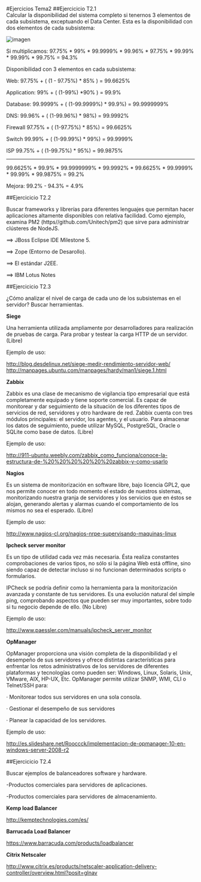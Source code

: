 ﻿#Ejercicios Tema2
##Ejercicicio T2.1	
Calcular la disponibilidad del sistema completo si tenernos 3 elementos de cada subsistema, exceptuando el Data Center.
Esta es la disponibilidad con dos elementos de cada subsistema:

![imagen](https://github.com/alvaro-gr/SWAP2015/blob/master/Trabajo_Clase/Ejercicios-Tema2/d1.png)


Si multiplicamos: 97.75%  *  99% *  99.9999%  *  99.96%  *  97.75%  *  99.99% *  99.99% *  99.75% = 94.3%


Disponibilidad con 3 elementos en cada subsistema:

Web:
	97.75% + ( (1 - 97.75%) * 85% ) = 99.6625%

Application:
	99% + ( (1-99%) *90% ) = 99.9%

Database:
	99.9999% + ( (1-99.9999%) * 99.9%) = 99.9999999%

DNS:
	99.96%  + ( (1-99.96%) * 98%) = 99.9992%

Firewall
	97.75% + ( (1-97.75%) * 85%) = 99.6625%

Switch
	99.99% + ( (1-99.99%) * 99%) = 99.9999%

ISP
	99.75% + ( (1-99.75%) * 95%) = 99.9875%

----------------------------------
99.6625% * 99.9% *  99.9999999% * 99.9992% * 99.6625% * 99.9999% * 99.99% * 99.9875% =  99.2%

Mejora:  99.2% - 94.3% =  4.9%


##Ejercicicio T2.2	

Buscar frameworks y librerías para diferentes lenguajes que permitan hacer aplicaciones altamente disponibles con relativa facilidad. Como ejemplo, examina PM2   (https//github.com/Unitech/pm2) que sirve para administrar clústeres de NodeJS.

==>	JBoss Eclipse IDE Milestone 5. 

==>	Zope (Entorno de Desarollo).

==>	El estándar J2EE.

==>	IBM Lotus Notes


##Ejercicicio T2.3	

¿Cómo analizar el nivel de carga de cada uno de los subsistemas en el servidor? Buscar herramientas.

**Siege**

Una herramienta utilizada ampliamente por desarrolladores para realización de pruebas de carga. Para probar y testear la carga HTTP de un servidor. (Libre)

Ejemplo de uso:

<http://blog.desdelinux.net/siege-medir-rendimiento-servidor-web/>
<http://manpages.ubuntu.com/manpages/hardy/man1/siege.1.html>


**Zabbix**

Zabbix es una clase de mecanismo de vigilancia tipo empresarial que está completamente equipado y tiene soporte comercial. Es capaz de monitorear y dar seguimiento de la situación de los diferentes tipos de servicios de red, servidores y otro hardware de red. Zabbix cuenta con tres módulos principales: el servidor, los agentes, y el usuario. Para almacenar los datos de seguimiento, puede utilizar MySQL, PostgreSQL, Oracle o SQLite como base de datos.  (Libre)

Ejemplo de uso:

 <http://911-ubuntu.weebly.com/zabbix_como_funciona/conoce-la-estructura-de-%20%20%20%20%20%20zabbix-y-como-usarlo>


**Nagios**

Es un sistema de monitorización en software libre, bajo licencia GPL2, que nos permite conocer en todo momento el estado de nuestros sistemas, monitorizando nuestra granja de servidores y los servicios que en éstos se alojan, generando alertas y alarmas cuando el comportamiento de los mismos no sea el esperado. (Libre)

Ejemplo de uso:

<http://www.nagios-cl.org/nagios-nrpe-supervisando-maquinas-linux>


**Ipcheck server monitor**

Es un tipo de utilidad cada vez más necesaria. Ésta realiza constantes comprobaciones de varios tipos, no sólo si la página Web está offline, sino siendo capaz de detectar incluso si no funcionan determinados scripts o formularios.

IPCheck se podría definir como la herramienta para la monitorización avanzada y constante de tus servidores. Es una evolución natural del simple ping, comprobando aspectos que pueden ser muy importantes, sobre todo si tu negocio depende de ello. (No Libre)

Ejemplo de uso: 

<http://www.paessler.com/manuals/ipcheck_server_monitor>


**OpManager**

OpManager proporciona una visión completa de la disponibilidad y el desempeño de sus servidores y ofrece distintas características para enfrentar los retos administrativos de los servidores de diferentes plataformas y tecnologías como pueden ser: Windows, Linux, Solaris, Unix, VMware, AIX, HP-UX, Etc.  OpManager permite utilizar SNMP, WMI, CLI o Telnet/SSH para:

·	Monitorear todos sus servidores en una sola consola.

·	Gestionar el desempeño de sus servidores

·	Planear la capacidad de los servidores.


Ejemplo de uso:

<http://es.slideshare.net/Rooccck/implementacion-de-opmanager-10-en-windows-server-2008-r2>

##Ejercicicio T2.4

Buscar ejemplos de balanceadores software y hardware.


-Productos comerciales para servidores de aplicaciones.

-Productos comerciales para servidores de almacenamiento.



  **Kemp load Balancer** 

 <http://kemptechnologies.com/es/>


 **Barrucada Load Balancer**

 <https://www.barracuda.com/products/loadbalancer>

**Citrix Netscaler**

<http://www.citrix.es/products/netscaler-application-delivery-controller/overview.html?posit=glnav>




